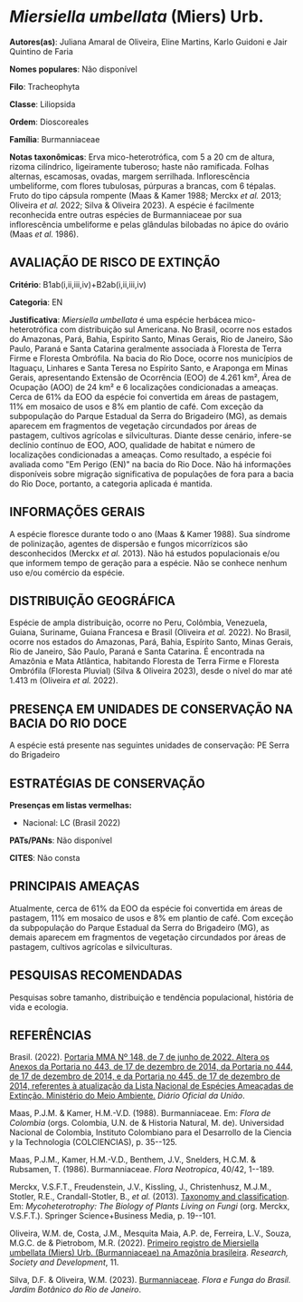 # *Miersiella umbellata* (Miers) Urb.

**Autores(as)**: Juliana Amaral de Oliveira, Eline Martins, Karlo Guidoni e Jair Quintino de Faria

**Nomes populares**: Não disponível

**Filo**: Tracheophyta

**Classe**: Liliopsida

**Ordem**: Dioscoreales

**Família**: Burmanniaceae

**Notas taxonômicas**: Erva mico-heterotrófica, com 5 a 20 cm de altura, rizoma cilíndrico, ligeiramente tuberoso; haste não ramificada. Folhas alternas, escamosas, ovadas, margem serrilhada. Inflorescência umbeliforme, com flores tubulosas, púrpuras a brancas, com 6 tépalas.  Fruto do tipo cápsula rompente (Maas & Kamer 1988; Merckx *et al.* 2013; Oliveira *et al.* 2022; Silva & Oliveira 2023). A espécie é facilmente reconhecida entre outras espécies de Burmanniaceae por sua inflorescência umbeliforme e pelas glândulas bilobadas no ápice do ovário (Maas *et al.* 1986).

## AVALIAÇÃO DE RISCO DE EXTINÇÃO

**Critério**: B1ab(i,ii,iii,iv)+B2ab(i,ii,iii,iv)

**Categoria**: EN

**Justificativa**: *Miersiella umbellata* é uma espécie herbácea mico-heterotrófica com distribuição sul Americana. No Brasil, ocorre nos estados do Amazonas, Pará, Bahia, Espírito Santo, Minas Gerais, Rio de Janeiro, São Paulo, Paraná e Santa Catarina geralmente associada à Floresta de Terra Firme e Floresta Ombrófila. Na bacia do Rio Doce, ocorre nos municípios de Itaguaçu, Linhares e Santa Teresa no Espírito Santo, e Araponga em Minas Gerais, apresentando Extensão de Ocorrência (EOO) de 4.261 km², Área de Ocupação (AOO) de 24 km² e 6 localizações condicionadas a ameaças. Cerca de 61% da EOO da espécie foi convertida em áreas de pastagem, 11% em mosaico de usos e 8% em plantio de café.  Com exceção da subpopulação do Parque Estadual da Serra do Brigadeiro (MG), as demais aparecem em fragmentos de vegetação circundados por áreas de pastagem, cultivos agrícolas e silviculturas. Diante desse cenário, infere-se declínio contínuo de EOO, AOO,
qualidade de habitat e número de localizações condicionadas a ameaças. Como resultado, a espécie foi avaliada como "Em Perigo (EN)" na bacia do Rio Doce. Não há informações disponíveis sobre migração significativa de populações de fora para a bacia do Rio Doce, portanto, a categoria aplicada é mantida.

## INFORMAÇÕES GERAIS

A espécie floresce durante todo o ano (Maas & Kamer 1988). Sua síndrome de polinização, agentes de dispersão e fungos micorrízicos são desconhecidos (Merckx *et al.* 2013). Não há estudos populacionais e/ou que informem tempo de geração para a espécie. Não se conhece nenhum uso e/ou comércio da espécie.

## DISTRIBUIÇÃO GEOGRÁFICA

Espécie de ampla distribuição, ocorre no Peru, Colômbia, Venezuela, Guiana, Suriname, Guiana Francesa e Brasil (Oliveira *et al.* 2022). No Brasil, ocorre nos estados do Amazonas, Pará, Bahia, Espírito Santo, Minas Gerais, Rio de Janeiro, São Paulo, Paraná e Santa Catarina. É encontrada na Amazônia e Mata Atlântica, habitando Floresta de Terra Firme e Floresta Ombrófila (Floresta Pluvial) (Silva & Oliveira 2023), desde o nível do mar até 1.413 m (Oliveira *et al.* 2022).

## PRESENÇA EM UNIDADES DE CONSERVAÇÃO NA BACIA DO RIO DOCE

A espécie está presente nas seguintes unidades de conservação: PE Serra do Brigadeiro

## ESTRATÉGIAS DE CONSERVAÇÃO

**Presenças em listas vermelhas:**

-   Nacional: LC (Brasil 2022)

**PATs/PANs**: Não disponível

**CITES**: Não consta

## PRINCIPAIS AMEAÇAS

Atualmente, cerca de 61% da EOO da espécie foi convertida em áreas de pastagem, 11% em mosaico de usos e 8% em plantio de café. Com exceção da subpopulação do Parque Estadual da Serra do Brigadeiro (MG), as demais aparecem em fragmentos de vegetação circundados por áreas de pastagem, cultivos agrícolas e silviculturas.

## PESQUISAS RECOMENDADAS

Pesquisas sobre tamanho, distribuição e tendência populacional, história de vida e ecologia.

## REFERÊNCIAS

Brasil. (2022). [Portaria MMA Nº 148, de 7 de junho de 2022. Altera os Anexos da Portaria no 443, de 17 de dezembro de 2014, da Portaria no 444, de 17 de dezembro de 2014, e da Portaria no 445, de 17 de dezembro de 2014, referentes à atualização da Lista Nacional de Espécies Ameaçadas de Extinção. Ministério do Meio Ambiente.](https://in.gov.br/en/web/dou/-/portaria-mma-n-148-de-7-de-junho-de-2022-406272733) *Diário Oficial da União*.

Maas, P.J.M. & Kamer, H.M.-V.D. (1988). Burmanniaceae. Em: *Flora de Colombia* (orgs. Colombia, U.N. de & Historia Natural, M. de).  Universidad Nacional de Colombia, Instituto Colombiano para el Desarrollo de la Ciencia y la Technologia (COLCIENCIAS), p. 35--125.

Maas, P.J.M., Kamer, H.M.-V.D., Benthem, J.V., Snelders, H.C.M. & Rubsamen, T. (1986). Burmanniaceae. *Flora Neotropica*, 40/42, 1--189.

Merckx, V.S.F.T., Freudenstein, J.V., Kissling, J., Christenhusz, M.J.M., Stotler, R.E., Crandall-Stotler, B., *et al.* (2013). [Taxonomy and classification](https://doi.org/10.1007/978-1-4614-5209-6_2). Em: *Mycoheterotrophy: The Biology of Plants Living on Fungi* (org. Merckx, V.S.F.T.). Springer Science+Business Media, p. 19--101.

Oliveira, W.M. de, Costa, J.M., Mesquita Maia, A.P. de, Ferreira, L.V., Souza, M.G.C. de & Pietrobom, M.R. (2022). [Primeiro registro de Miersiella umbellata (Miers) Urb. (Burmanniaceae) na Amazônia brasileira](https://doi.org/10.33448/rsd-v11i14.36701). *Research, Society and Development*, 11.

Silva, D.F. & Oliveira, W.M. (2023).  [Burmanniaceae](https://floradobrasil.jbrj.gov.br/FB110624). *Flora e Funga do Brasil. Jardim Botânico do Rio de Janeiro*.

